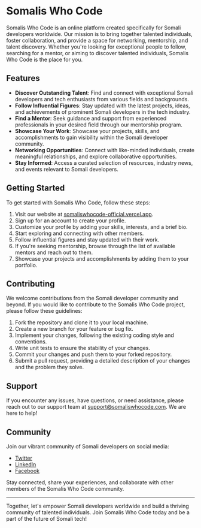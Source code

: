 # Somalis Who Code

Somalis Who Code is an online platform created specifically for Somali developers worldwide. Our mission is to bring together talented individuals, foster collaboration, and provide a space for networking, mentorship, and talent discovery. Whether you're looking for exceptional people to follow, searching for a mentor, or aiming to discover talented individuals, Somalis Who Code is the place for you.

## Features

- **Discover Outstanding Talent**: Find and connect with exceptional Somali developers and tech enthusiasts from various fields and backgrounds.
- **Follow Influential Figures**: Stay updated with the latest projects, ideas, and achievements of prominent Somali developers in the tech industry.
- **Find a Mentor**: Seek guidance and support from experienced professionals in your desired field through our mentorship program.
- **Showcase Your Work**: Showcase your projects, skills, and accomplishments to gain visibility within the Somali developer community.
- **Networking Opportunities**: Connect with like-minded individuals, create meaningful relationships, and explore collaborative opportunities.
- **Stay Informed**: Access a curated selection of resources, industry news, and events relevant to Somali developers.

## Getting Started

To get started with Somalis Who Code, follow these steps:

1. Visit our website at [somaliswhocode-official.vercel.app](https://somaliswhocode-official.vercel.app).
2. Sign up for an account to create your profile.
3. Customize your profile by adding your skills, interests, and a brief bio.
4. Start exploring and connecting with other members.
5. Follow influential figures and stay updated with their work.
6. If you're seeking mentorship, browse through the list of available mentors and reach out to them.
7. Showcase your projects and accomplishments by adding them to your portfolio.

## Contributing

We welcome contributions from the Somali developer community and beyond. If you would like to contribute to the Somalis Who Code project, please follow these guidelines:

1. Fork the repository and clone it to your local machine.
2. Create a new branch for your feature or bug fix.
3. Implement your changes, following the existing coding style and conventions.
4. Write unit tests to ensure the stability of your changes.
5. Commit your changes and push them to your forked repository.
6. Submit a pull request, providing a detailed description of your changes and the problem they solve.

## Support

If you encounter any issues, have questions, or need assistance, please reach out to our support team at [support@somaliswhocode.com](mailto:support@somaliswhocode.com). We are here to help!

## Community

Join our vibrant community of Somali developers on social media:

- [Twitter](https://twitter.com/somaliswhocode)
- [LinkedIn](https://www.linkedin.com/company/somaliswhocode)
- [Facebook](https://www.facebook.com/somaliswhocode)

Stay connected, share your experiences, and collaborate with other members of the Somalis Who Code community.

---

Together, let's empower Somali developers worldwide and build a thriving community of talented individuals. Join Somalis Who Code today and be a part of the future of Somali tech!
